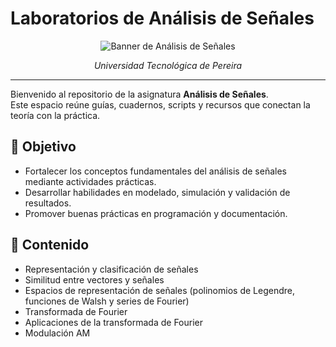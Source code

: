 # Laboratorios de Análisis de Señales

<p align="center">
  <img src="https://github.com/Javiec369/SA-IE763Labs/assets/87388852/bb5cbee2-e83a-4298-8cc5-58abc35d1700" alt="Banner de Análisis de Señales">
</p>

<p align="center">
  <i>Universidad Tecnológica de Pereira</i>
</p>

<hr />

Bienvenido al repositorio de la asignatura **Análisis de Señales**.  
Este espacio reúne guías, cuadernos, scripts y recursos que conectan la teoría con la práctica.

## 🎯 Objetivo
- Fortalecer los conceptos fundamentales del análisis de señales mediante actividades prácticas.  
- Desarrollar habilidades en modelado, simulación y validación de resultados.  
- Promover buenas prácticas en programación y documentación.  

## 🧭 Contenido
- Representación y clasificación de señales  
- Similitud entre vectores y señales  
- Espacios de representación de señales (polinomios de Legendre, funciones de Walsh y series de Fourier)  
- Transformada de Fourier  
- Aplicaciones de la transformada de Fourier  
- Modulación AM

